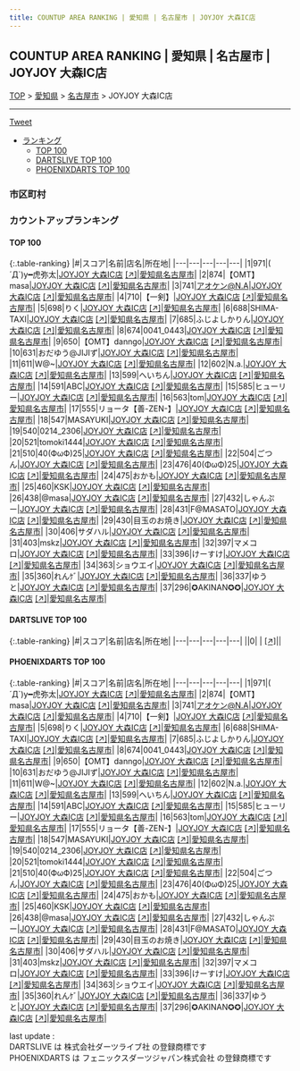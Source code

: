 ```yaml
---
title: COUNTUP AREA RANKING | 愛知県 | 名古屋市 | JOYJOY 大森IC店
---
```

## COUNTUP AREA RANKING | 愛知県 | 名古屋市 | JOYJOY 大森IC店

[TOP](/darts/rank/) > [愛知県](/darts/rank/愛知県/) > [名古屋市](/darts/rank/愛知県/名古屋市/) > JOYJOY 大森IC店

___

<a href="https://twitter.com/share?ref_src=twsrc%5Etfw" data-text="COUNTUP AREA RANKING | 愛知県名古屋市JOYJOY 大森IC店" class="twitter-share-button" data-hashtags="DARTSLIVE,PHOENIXDARTS,darts,ダーツ" data-show-count="false">Tweet</a>

* [ランキング](#カウントアップランキング)
    * [TOP 100](#top-100)
    * [DARTSLIVE TOP 100](#dartslive-top-100)
    * [PHOENIXDARTS TOP 100](#phoenixdarts-top-100)

### 市区町村

<ul>

</ul>

### カウントアップランキング

#### TOP 100



{:.table-ranking}
|#|スコア|名前|店名|所在地|
|---|---|---|---|---|
|1|971|<span class="rank-name-pd">( ´Д`)y━虎弥太</span>|<a href="/darts/rank/shops/6492.html">JOYJOY 大森IC店</a> <a href="https://vs.phoenixdarts.com/jp/shop/shopDetailInfo/s_6492?s_seq=6492">[↗]</a>|<a href="/darts/rank/愛知県/名古屋市">愛知県名古屋市</a>|
|2|874|<span class="rank-name-pd">【OMT】masa</span>|<a href="/darts/rank/shops/6492.html">JOYJOY 大森IC店</a> <a href="https://vs.phoenixdarts.com/jp/shop/shopDetailInfo/s_6492?s_seq=6492">[↗]</a>|<a href="/darts/rank/愛知県/名古屋市">愛知県名古屋市</a>|
|3|741|<span class="rank-name-pd">アオケン@N.A</span>|<a href="/darts/rank/shops/6492.html">JOYJOY 大森IC店</a> <a href="https://vs.phoenixdarts.com/jp/shop/shopDetailInfo/s_6492?s_seq=6492">[↗]</a>|<a href="/darts/rank/愛知県/名古屋市">愛知県名古屋市</a>|
|4|710|<span class="rank-name-pd">【一剣】</span>|<a href="/darts/rank/shops/6492.html">JOYJOY 大森IC店</a> <a href="https://vs.phoenixdarts.com/jp/shop/shopDetailInfo/s_6492?s_seq=6492">[↗]</a>|<a href="/darts/rank/愛知県/名古屋市">愛知県名古屋市</a>|
|5|698|<span class="rank-name-pd">りく</span>|<a href="/darts/rank/shops/6492.html">JOYJOY 大森IC店</a> <a href="https://vs.phoenixdarts.com/jp/shop/shopDetailInfo/s_6492?s_seq=6492">[↗]</a>|<a href="/darts/rank/愛知県/名古屋市">愛知県名古屋市</a>|
|6|688|<span class="rank-name-pd">SHIMA-TAXI</span>|<a href="/darts/rank/shops/6492.html">JOYJOY 大森IC店</a> <a href="https://vs.phoenixdarts.com/jp/shop/shopDetailInfo/s_6492?s_seq=6492">[↗]</a>|<a href="/darts/rank/愛知県/名古屋市">愛知県名古屋市</a>|
|7|685|<span class="rank-name-pd">ふじよしかりん</span>|<a href="/darts/rank/shops/6492.html">JOYJOY 大森IC店</a> <a href="https://vs.phoenixdarts.com/jp/shop/shopDetailInfo/s_6492?s_seq=6492">[↗]</a>|<a href="/darts/rank/愛知県/名古屋市">愛知県名古屋市</a>|
|8|674|<span class="rank-name-pd">0041_0443</span>|<a href="/darts/rank/shops/6492.html">JOYJOY 大森IC店</a> <a href="https://vs.phoenixdarts.com/jp/shop/shopDetailInfo/s_6492?s_seq=6492">[↗]</a>|<a href="/darts/rank/愛知県/名古屋市">愛知県名古屋市</a>|
|9|650|<span class="rank-name-pd">【OMT】danngo</span>|<a href="/darts/rank/shops/6492.html">JOYJOY 大森IC店</a> <a href="https://vs.phoenixdarts.com/jp/shop/shopDetailInfo/s_6492?s_seq=6492">[↗]</a>|<a href="/darts/rank/愛知県/名古屋市">愛知県名古屋市</a>|
|10|631|<span class="rank-name-pd">おだゆう@JIJIず</span>|<a href="/darts/rank/shops/6492.html">JOYJOY 大森IC店</a> <a href="https://vs.phoenixdarts.com/jp/shop/shopDetailInfo/s_6492?s_seq=6492">[↗]</a>|<a href="/darts/rank/愛知県/名古屋市">愛知県名古屋市</a>|
|11|611|<span class="rank-name-pd">W@~</span>|<a href="/darts/rank/shops/6492.html">JOYJOY 大森IC店</a> <a href="https://vs.phoenixdarts.com/jp/shop/shopDetailInfo/s_6492?s_seq=6492">[↗]</a>|<a href="/darts/rank/愛知県/名古屋市">愛知県名古屋市</a>|
|12|602|<span class="rank-name-pd">N.a.</span>|<a href="/darts/rank/shops/6492.html">JOYJOY 大森IC店</a> <a href="https://vs.phoenixdarts.com/jp/shop/shopDetailInfo/s_6492?s_seq=6492">[↗]</a>|<a href="/darts/rank/愛知県/名古屋市">愛知県名古屋市</a>|
|13|599|<span class="rank-name-pd">へいちん</span>|<a href="/darts/rank/shops/6492.html">JOYJOY 大森IC店</a> <a href="https://vs.phoenixdarts.com/jp/shop/shopDetailInfo/s_6492?s_seq=6492">[↗]</a>|<a href="/darts/rank/愛知県/名古屋市">愛知県名古屋市</a>|
|14|591|<span class="rank-name-pd">ABC</span>|<a href="/darts/rank/shops/6492.html">JOYJOY 大森IC店</a> <a href="https://vs.phoenixdarts.com/jp/shop/shopDetailInfo/s_6492?s_seq=6492">[↗]</a>|<a href="/darts/rank/愛知県/名古屋市">愛知県名古屋市</a>|
|15|585|<span class="rank-name-pd">ヒューリー</span>|<a href="/darts/rank/shops/6492.html">JOYJOY 大森IC店</a> <a href="https://vs.phoenixdarts.com/jp/shop/shopDetailInfo/s_6492?s_seq=6492">[↗]</a>|<a href="/darts/rank/愛知県/名古屋市">愛知県名古屋市</a>|
|16|563|<span class="rank-name-pd">tom</span>|<a href="/darts/rank/shops/6492.html">JOYJOY 大森IC店</a> <a href="https://vs.phoenixdarts.com/jp/shop/shopDetailInfo/s_6492?s_seq=6492">[↗]</a>|<a href="/darts/rank/愛知県/名古屋市">愛知県名古屋市</a>|
|17|555|<span class="rank-name-pd">リョータ【善-ZEN-】</span>|<a href="/darts/rank/shops/6492.html">JOYJOY 大森IC店</a> <a href="https://vs.phoenixdarts.com/jp/shop/shopDetailInfo/s_6492?s_seq=6492">[↗]</a>|<a href="/darts/rank/愛知県/名古屋市">愛知県名古屋市</a>|
|18|547|<span class="rank-name-pd">MASAYUKI</span>|<a href="/darts/rank/shops/6492.html">JOYJOY 大森IC店</a> <a href="https://vs.phoenixdarts.com/jp/shop/shopDetailInfo/s_6492?s_seq=6492">[↗]</a>|<a href="/darts/rank/愛知県/名古屋市">愛知県名古屋市</a>|
|19|540|<span class="rank-name-pd">0214_2306</span>|<a href="/darts/rank/shops/6492.html">JOYJOY 大森IC店</a> <a href="https://vs.phoenixdarts.com/jp/shop/shopDetailInfo/s_6492?s_seq=6492">[↗]</a>|<a href="/darts/rank/愛知県/名古屋市">愛知県名古屋市</a>|
|20|521|<span class="rank-name-pd">tomoki1444</span>|<a href="/darts/rank/shops/6492.html">JOYJOY 大森IC店</a> <a href="https://vs.phoenixdarts.com/jp/shop/shopDetailInfo/s_6492?s_seq=6492">[↗]</a>|<a href="/darts/rank/愛知県/名古屋市">愛知県名古屋市</a>|
|21|510|<span class="rank-name-pd">40(ФωФ)25</span>|<a href="/darts/rank/shops/6492.html">JOYJOY 大森IC店</a> <a href="https://vs.phoenixdarts.com/jp/shop/shopDetailInfo/s_6492?s_seq=6492">[↗]</a>|<a href="/darts/rank/愛知県/名古屋市">愛知県名古屋市</a>|
|22|504|<span class="rank-name-pd">ごつん</span>|<a href="/darts/rank/shops/6492.html">JOYJOY 大森IC店</a> <a href="https://vs.phoenixdarts.com/jp/shop/shopDetailInfo/s_6492?s_seq=6492">[↗]</a>|<a href="/darts/rank/愛知県/名古屋市">愛知県名古屋市</a>|
|23|476|<span class="rank-name-pd">40(ΦωΦ)25</span>|<a href="/darts/rank/shops/6492.html">JOYJOY 大森IC店</a> <a href="https://vs.phoenixdarts.com/jp/shop/shopDetailInfo/s_6492?s_seq=6492">[↗]</a>|<a href="/darts/rank/愛知県/名古屋市">愛知県名古屋市</a>|
|24|475|<span class="rank-name-pd">おかも</span>|<a href="/darts/rank/shops/6492.html">JOYJOY 大森IC店</a> <a href="https://vs.phoenixdarts.com/jp/shop/shopDetailInfo/s_6492?s_seq=6492">[↗]</a>|<a href="/darts/rank/愛知県/名古屋市">愛知県名古屋市</a>|
|25|460|<span class="rank-name-pd">KSK</span>|<a href="/darts/rank/shops/6492.html">JOYJOY 大森IC店</a> <a href="https://vs.phoenixdarts.com/jp/shop/shopDetailInfo/s_6492?s_seq=6492">[↗]</a>|<a href="/darts/rank/愛知県/名古屋市">愛知県名古屋市</a>|
|26|438|<span class="rank-name-pd">@masa</span>|<a href="/darts/rank/shops/6492.html">JOYJOY 大森IC店</a> <a href="https://vs.phoenixdarts.com/jp/shop/shopDetailInfo/s_6492?s_seq=6492">[↗]</a>|<a href="/darts/rank/愛知県/名古屋市">愛知県名古屋市</a>|
|27|432|<span class="rank-name-pd">しゃんぷー</span>|<a href="/darts/rank/shops/6492.html">JOYJOY 大森IC店</a> <a href="https://vs.phoenixdarts.com/jp/shop/shopDetailInfo/s_6492?s_seq=6492">[↗]</a>|<a href="/darts/rank/愛知県/名古屋市">愛知県名古屋市</a>|
|28|431|<span class="rank-name-pd">F@MASATO</span>|<a href="/darts/rank/shops/6492.html">JOYJOY 大森IC店</a> <a href="https://vs.phoenixdarts.com/jp/shop/shopDetailInfo/s_6492?s_seq=6492">[↗]</a>|<a href="/darts/rank/愛知県/名古屋市">愛知県名古屋市</a>|
|29|430|<span class="rank-name-pd">目玉のお焼き</span>|<a href="/darts/rank/shops/6492.html">JOYJOY 大森IC店</a> <a href="https://vs.phoenixdarts.com/jp/shop/shopDetailInfo/s_6492?s_seq=6492">[↗]</a>|<a href="/darts/rank/愛知県/名古屋市">愛知県名古屋市</a>|
|30|406|<span class="rank-name-pd">サダハル</span>|<a href="/darts/rank/shops/6492.html">JOYJOY 大森IC店</a> <a href="https://vs.phoenixdarts.com/jp/shop/shopDetailInfo/s_6492?s_seq=6492">[↗]</a>|<a href="/darts/rank/愛知県/名古屋市">愛知県名古屋市</a>|
|31|403|<span class="rank-name-pd">mskz</span>|<a href="/darts/rank/shops/6492.html">JOYJOY 大森IC店</a> <a href="https://vs.phoenixdarts.com/jp/shop/shopDetailInfo/s_6492?s_seq=6492">[↗]</a>|<a href="/darts/rank/愛知県/名古屋市">愛知県名古屋市</a>|
|32|397|<span class="rank-name-pd">マメコロ</span>|<a href="/darts/rank/shops/6492.html">JOYJOY 大森IC店</a> <a href="https://vs.phoenixdarts.com/jp/shop/shopDetailInfo/s_6492?s_seq=6492">[↗]</a>|<a href="/darts/rank/愛知県/名古屋市">愛知県名古屋市</a>|
|33|396|<span class="rank-name-pd">けーすけ</span>|<a href="/darts/rank/shops/6492.html">JOYJOY 大森IC店</a> <a href="https://vs.phoenixdarts.com/jp/shop/shopDetailInfo/s_6492?s_seq=6492">[↗]</a>|<a href="/darts/rank/愛知県/名古屋市">愛知県名古屋市</a>|
|34|363|<span class="rank-name-pd">ショウエイ</span>|<a href="/darts/rank/shops/6492.html">JOYJOY 大森IC店</a> <a href="https://vs.phoenixdarts.com/jp/shop/shopDetailInfo/s_6492?s_seq=6492">[↗]</a>|<a href="/darts/rank/愛知県/名古屋市">愛知県名古屋市</a>|
|35|360|<span class="rank-name-pd">れんｹﾞ</span>|<a href="/darts/rank/shops/6492.html">JOYJOY 大森IC店</a> <a href="https://vs.phoenixdarts.com/jp/shop/shopDetailInfo/s_6492?s_seq=6492">[↗]</a>|<a href="/darts/rank/愛知県/名古屋市">愛知県名古屋市</a>|
|36|337|<span class="rank-name-pd">ゆうと</span>|<a href="/darts/rank/shops/6492.html">JOYJOY 大森IC店</a> <a href="https://vs.phoenixdarts.com/jp/shop/shopDetailInfo/s_6492?s_seq=6492">[↗]</a>|<a href="/darts/rank/愛知県/名古屋市">愛知県名古屋市</a>|
|37|296|<span class="rank-name-pd">✪AKINAN✪✪</span>|<a href="/darts/rank/shops/6492.html">JOYJOY 大森IC店</a> <a href="https://vs.phoenixdarts.com/jp/shop/shopDetailInfo/s_6492?s_seq=6492">[↗]</a>|<a href="/darts/rank/愛知県/名古屋市">愛知県名古屋市</a>|


#### DARTSLIVE TOP 100



{:.table-ranking}
|#|スコア|名前|店名|所在地|
|---|---|---|---|---|
||0|<span class="rank-name-dl"> </span>|<a href="/darts/rank/shops/.html"></a> <a href="">[↗]</a>|<a href="/darts/rank//"></a>|


#### PHOENIXDARTS TOP 100



{:.table-ranking}
|#|スコア|名前|店名|所在地|
|---|---|---|---|---|
|1|971|<span class="rank-name-pd">( ´Д`)y━虎弥太</span>|<a href="/darts/rank/shops/6492.html">JOYJOY 大森IC店</a> <a href="https://vs.phoenixdarts.com/jp/shop/shopDetailInfo/s_6492?s_seq=6492">[↗]</a>|<a href="/darts/rank/愛知県/名古屋市">愛知県名古屋市</a>|
|2|874|<span class="rank-name-pd">【OMT】masa</span>|<a href="/darts/rank/shops/6492.html">JOYJOY 大森IC店</a> <a href="https://vs.phoenixdarts.com/jp/shop/shopDetailInfo/s_6492?s_seq=6492">[↗]</a>|<a href="/darts/rank/愛知県/名古屋市">愛知県名古屋市</a>|
|3|741|<span class="rank-name-pd">アオケン@N.A</span>|<a href="/darts/rank/shops/6492.html">JOYJOY 大森IC店</a> <a href="https://vs.phoenixdarts.com/jp/shop/shopDetailInfo/s_6492?s_seq=6492">[↗]</a>|<a href="/darts/rank/愛知県/名古屋市">愛知県名古屋市</a>|
|4|710|<span class="rank-name-pd">【一剣】</span>|<a href="/darts/rank/shops/6492.html">JOYJOY 大森IC店</a> <a href="https://vs.phoenixdarts.com/jp/shop/shopDetailInfo/s_6492?s_seq=6492">[↗]</a>|<a href="/darts/rank/愛知県/名古屋市">愛知県名古屋市</a>|
|5|698|<span class="rank-name-pd">りく</span>|<a href="/darts/rank/shops/6492.html">JOYJOY 大森IC店</a> <a href="https://vs.phoenixdarts.com/jp/shop/shopDetailInfo/s_6492?s_seq=6492">[↗]</a>|<a href="/darts/rank/愛知県/名古屋市">愛知県名古屋市</a>|
|6|688|<span class="rank-name-pd">SHIMA-TAXI</span>|<a href="/darts/rank/shops/6492.html">JOYJOY 大森IC店</a> <a href="https://vs.phoenixdarts.com/jp/shop/shopDetailInfo/s_6492?s_seq=6492">[↗]</a>|<a href="/darts/rank/愛知県/名古屋市">愛知県名古屋市</a>|
|7|685|<span class="rank-name-pd">ふじよしかりん</span>|<a href="/darts/rank/shops/6492.html">JOYJOY 大森IC店</a> <a href="https://vs.phoenixdarts.com/jp/shop/shopDetailInfo/s_6492?s_seq=6492">[↗]</a>|<a href="/darts/rank/愛知県/名古屋市">愛知県名古屋市</a>|
|8|674|<span class="rank-name-pd">0041_0443</span>|<a href="/darts/rank/shops/6492.html">JOYJOY 大森IC店</a> <a href="https://vs.phoenixdarts.com/jp/shop/shopDetailInfo/s_6492?s_seq=6492">[↗]</a>|<a href="/darts/rank/愛知県/名古屋市">愛知県名古屋市</a>|
|9|650|<span class="rank-name-pd">【OMT】danngo</span>|<a href="/darts/rank/shops/6492.html">JOYJOY 大森IC店</a> <a href="https://vs.phoenixdarts.com/jp/shop/shopDetailInfo/s_6492?s_seq=6492">[↗]</a>|<a href="/darts/rank/愛知県/名古屋市">愛知県名古屋市</a>|
|10|631|<span class="rank-name-pd">おだゆう@JIJIず</span>|<a href="/darts/rank/shops/6492.html">JOYJOY 大森IC店</a> <a href="https://vs.phoenixdarts.com/jp/shop/shopDetailInfo/s_6492?s_seq=6492">[↗]</a>|<a href="/darts/rank/愛知県/名古屋市">愛知県名古屋市</a>|
|11|611|<span class="rank-name-pd">W@~</span>|<a href="/darts/rank/shops/6492.html">JOYJOY 大森IC店</a> <a href="https://vs.phoenixdarts.com/jp/shop/shopDetailInfo/s_6492?s_seq=6492">[↗]</a>|<a href="/darts/rank/愛知県/名古屋市">愛知県名古屋市</a>|
|12|602|<span class="rank-name-pd">N.a.</span>|<a href="/darts/rank/shops/6492.html">JOYJOY 大森IC店</a> <a href="https://vs.phoenixdarts.com/jp/shop/shopDetailInfo/s_6492?s_seq=6492">[↗]</a>|<a href="/darts/rank/愛知県/名古屋市">愛知県名古屋市</a>|
|13|599|<span class="rank-name-pd">へいちん</span>|<a href="/darts/rank/shops/6492.html">JOYJOY 大森IC店</a> <a href="https://vs.phoenixdarts.com/jp/shop/shopDetailInfo/s_6492?s_seq=6492">[↗]</a>|<a href="/darts/rank/愛知県/名古屋市">愛知県名古屋市</a>|
|14|591|<span class="rank-name-pd">ABC</span>|<a href="/darts/rank/shops/6492.html">JOYJOY 大森IC店</a> <a href="https://vs.phoenixdarts.com/jp/shop/shopDetailInfo/s_6492?s_seq=6492">[↗]</a>|<a href="/darts/rank/愛知県/名古屋市">愛知県名古屋市</a>|
|15|585|<span class="rank-name-pd">ヒューリー</span>|<a href="/darts/rank/shops/6492.html">JOYJOY 大森IC店</a> <a href="https://vs.phoenixdarts.com/jp/shop/shopDetailInfo/s_6492?s_seq=6492">[↗]</a>|<a href="/darts/rank/愛知県/名古屋市">愛知県名古屋市</a>|
|16|563|<span class="rank-name-pd">tom</span>|<a href="/darts/rank/shops/6492.html">JOYJOY 大森IC店</a> <a href="https://vs.phoenixdarts.com/jp/shop/shopDetailInfo/s_6492?s_seq=6492">[↗]</a>|<a href="/darts/rank/愛知県/名古屋市">愛知県名古屋市</a>|
|17|555|<span class="rank-name-pd">リョータ【善-ZEN-】</span>|<a href="/darts/rank/shops/6492.html">JOYJOY 大森IC店</a> <a href="https://vs.phoenixdarts.com/jp/shop/shopDetailInfo/s_6492?s_seq=6492">[↗]</a>|<a href="/darts/rank/愛知県/名古屋市">愛知県名古屋市</a>|
|18|547|<span class="rank-name-pd">MASAYUKI</span>|<a href="/darts/rank/shops/6492.html">JOYJOY 大森IC店</a> <a href="https://vs.phoenixdarts.com/jp/shop/shopDetailInfo/s_6492?s_seq=6492">[↗]</a>|<a href="/darts/rank/愛知県/名古屋市">愛知県名古屋市</a>|
|19|540|<span class="rank-name-pd">0214_2306</span>|<a href="/darts/rank/shops/6492.html">JOYJOY 大森IC店</a> <a href="https://vs.phoenixdarts.com/jp/shop/shopDetailInfo/s_6492?s_seq=6492">[↗]</a>|<a href="/darts/rank/愛知県/名古屋市">愛知県名古屋市</a>|
|20|521|<span class="rank-name-pd">tomoki1444</span>|<a href="/darts/rank/shops/6492.html">JOYJOY 大森IC店</a> <a href="https://vs.phoenixdarts.com/jp/shop/shopDetailInfo/s_6492?s_seq=6492">[↗]</a>|<a href="/darts/rank/愛知県/名古屋市">愛知県名古屋市</a>|
|21|510|<span class="rank-name-pd">40(ФωФ)25</span>|<a href="/darts/rank/shops/6492.html">JOYJOY 大森IC店</a> <a href="https://vs.phoenixdarts.com/jp/shop/shopDetailInfo/s_6492?s_seq=6492">[↗]</a>|<a href="/darts/rank/愛知県/名古屋市">愛知県名古屋市</a>|
|22|504|<span class="rank-name-pd">ごつん</span>|<a href="/darts/rank/shops/6492.html">JOYJOY 大森IC店</a> <a href="https://vs.phoenixdarts.com/jp/shop/shopDetailInfo/s_6492?s_seq=6492">[↗]</a>|<a href="/darts/rank/愛知県/名古屋市">愛知県名古屋市</a>|
|23|476|<span class="rank-name-pd">40(ΦωΦ)25</span>|<a href="/darts/rank/shops/6492.html">JOYJOY 大森IC店</a> <a href="https://vs.phoenixdarts.com/jp/shop/shopDetailInfo/s_6492?s_seq=6492">[↗]</a>|<a href="/darts/rank/愛知県/名古屋市">愛知県名古屋市</a>|
|24|475|<span class="rank-name-pd">おかも</span>|<a href="/darts/rank/shops/6492.html">JOYJOY 大森IC店</a> <a href="https://vs.phoenixdarts.com/jp/shop/shopDetailInfo/s_6492?s_seq=6492">[↗]</a>|<a href="/darts/rank/愛知県/名古屋市">愛知県名古屋市</a>|
|25|460|<span class="rank-name-pd">KSK</span>|<a href="/darts/rank/shops/6492.html">JOYJOY 大森IC店</a> <a href="https://vs.phoenixdarts.com/jp/shop/shopDetailInfo/s_6492?s_seq=6492">[↗]</a>|<a href="/darts/rank/愛知県/名古屋市">愛知県名古屋市</a>|
|26|438|<span class="rank-name-pd">@masa</span>|<a href="/darts/rank/shops/6492.html">JOYJOY 大森IC店</a> <a href="https://vs.phoenixdarts.com/jp/shop/shopDetailInfo/s_6492?s_seq=6492">[↗]</a>|<a href="/darts/rank/愛知県/名古屋市">愛知県名古屋市</a>|
|27|432|<span class="rank-name-pd">しゃんぷー</span>|<a href="/darts/rank/shops/6492.html">JOYJOY 大森IC店</a> <a href="https://vs.phoenixdarts.com/jp/shop/shopDetailInfo/s_6492?s_seq=6492">[↗]</a>|<a href="/darts/rank/愛知県/名古屋市">愛知県名古屋市</a>|
|28|431|<span class="rank-name-pd">F@MASATO</span>|<a href="/darts/rank/shops/6492.html">JOYJOY 大森IC店</a> <a href="https://vs.phoenixdarts.com/jp/shop/shopDetailInfo/s_6492?s_seq=6492">[↗]</a>|<a href="/darts/rank/愛知県/名古屋市">愛知県名古屋市</a>|
|29|430|<span class="rank-name-pd">目玉のお焼き</span>|<a href="/darts/rank/shops/6492.html">JOYJOY 大森IC店</a> <a href="https://vs.phoenixdarts.com/jp/shop/shopDetailInfo/s_6492?s_seq=6492">[↗]</a>|<a href="/darts/rank/愛知県/名古屋市">愛知県名古屋市</a>|
|30|406|<span class="rank-name-pd">サダハル</span>|<a href="/darts/rank/shops/6492.html">JOYJOY 大森IC店</a> <a href="https://vs.phoenixdarts.com/jp/shop/shopDetailInfo/s_6492?s_seq=6492">[↗]</a>|<a href="/darts/rank/愛知県/名古屋市">愛知県名古屋市</a>|
|31|403|<span class="rank-name-pd">mskz</span>|<a href="/darts/rank/shops/6492.html">JOYJOY 大森IC店</a> <a href="https://vs.phoenixdarts.com/jp/shop/shopDetailInfo/s_6492?s_seq=6492">[↗]</a>|<a href="/darts/rank/愛知県/名古屋市">愛知県名古屋市</a>|
|32|397|<span class="rank-name-pd">マメコロ</span>|<a href="/darts/rank/shops/6492.html">JOYJOY 大森IC店</a> <a href="https://vs.phoenixdarts.com/jp/shop/shopDetailInfo/s_6492?s_seq=6492">[↗]</a>|<a href="/darts/rank/愛知県/名古屋市">愛知県名古屋市</a>|
|33|396|<span class="rank-name-pd">けーすけ</span>|<a href="/darts/rank/shops/6492.html">JOYJOY 大森IC店</a> <a href="https://vs.phoenixdarts.com/jp/shop/shopDetailInfo/s_6492?s_seq=6492">[↗]</a>|<a href="/darts/rank/愛知県/名古屋市">愛知県名古屋市</a>|
|34|363|<span class="rank-name-pd">ショウエイ</span>|<a href="/darts/rank/shops/6492.html">JOYJOY 大森IC店</a> <a href="https://vs.phoenixdarts.com/jp/shop/shopDetailInfo/s_6492?s_seq=6492">[↗]</a>|<a href="/darts/rank/愛知県/名古屋市">愛知県名古屋市</a>|
|35|360|<span class="rank-name-pd">れんｹﾞ</span>|<a href="/darts/rank/shops/6492.html">JOYJOY 大森IC店</a> <a href="https://vs.phoenixdarts.com/jp/shop/shopDetailInfo/s_6492?s_seq=6492">[↗]</a>|<a href="/darts/rank/愛知県/名古屋市">愛知県名古屋市</a>|
|36|337|<span class="rank-name-pd">ゆうと</span>|<a href="/darts/rank/shops/6492.html">JOYJOY 大森IC店</a> <a href="https://vs.phoenixdarts.com/jp/shop/shopDetailInfo/s_6492?s_seq=6492">[↗]</a>|<a href="/darts/rank/愛知県/名古屋市">愛知県名古屋市</a>|
|37|296|<span class="rank-name-pd">✪AKINAN✪✪</span>|<a href="/darts/rank/shops/6492.html">JOYJOY 大森IC店</a> <a href="https://vs.phoenixdarts.com/jp/shop/shopDetailInfo/s_6492?s_seq=6492">[↗]</a>|<a href="/darts/rank/愛知県/名古屋市">愛知県名古屋市</a>|


<div class="footer border-top border-gray-light mt-5 pt-3 text-right text-gray">
    last update : <span style="font-weight: italic" id="foot_last_modified"></span><br />
    DARTSLIVE は 株式会社ダーツライブ社 の登録商標です<br />
    PHOENIXDARTS は フェニックスダーツジャパン株式会社 の登録商標です<br />
</div>

<script src="https://cdnjs.cloudflare.com/ajax/libs/jquery.tablesorter/2.31.3/js/jquery.tablesorter.min.js" integrity="sha512-qzgd5cYSZcosqpzpn7zF2ZId8f/8CHmFKZ8j7mU4OUXTNRd5g+ZHBPsgKEwoqxCtdQvExE5LprwwPAgoicguNg==" crossorigin="anonymous" referrerpolicy="no-referrer"></script>
<link rel="stylesheet" href="https://cdnjs.cloudflare.com/ajax/libs/jquery.tablesorter/2.31.3/css/theme.default.min.css" integrity="sha512-wghhOJkjQX0Lh3NSWvNKeZ0ZpNn+SPVXX1Qyc9OCaogADktxrBiBdKGDoqVUOyhStvMBmJQ8ZdMHiR3wuEq8+w==" crossorigin="anonymous" referrerpolicy="no-referrer" />
<script>
$(function() {
    $(".table-ranking").tablesorter({sortList:[[0, 0]]});
    $("#foot_last_modified").text(formatDate(new Date(document.lastModified), 'yyyy-MM-dd HH:mm:ss'));
});
</script>

<script async src="https://platform.twitter.com/widgets.js" charset="utf-8"></script>